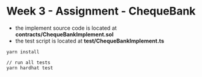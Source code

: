# Week 3 - Assignment - ChequeBank

* the implement source code is located at __contracts/ChequeBankImplement.sol__
* the test script is located at __test/ChequeBankImplement.ts__

````
yarn install

// run all tests
yarn hardhat test
````
